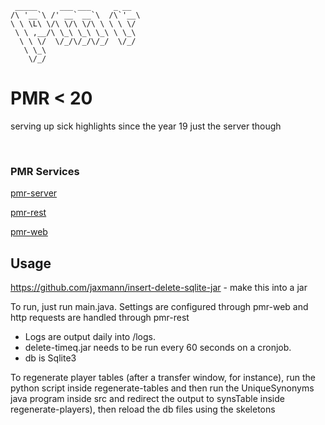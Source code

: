      _____     ___ ___     _ __  
    /\ '__`\ /' __` __`\  /\`'__\
    \ \ \L\ \/\ \/\ \/\ \ \ \ \/ 
     \ \ ,__/\ \_\ \_\ \_\ \ \_\ 
      \ \ \/  \/_/\/_/\/_/  \/_/ 
       \ \_\                     
        \/_/   

# PMR &lt; 20
serving up sick highlights since the year 19 just the server though

&nbsp;

### PMR Services

[pmr-server](https://github.com/jaxmann/pmr-server)

[pmr-rest](https://github.com/kevinchesser/pmr-rest)

[pmr-web](https://github.com/jaxmann/pmr-web)

## Usage

https://github.com/jaxmann/insert-delete-sqlite-jar - make this into a jar 

To run, just run main.java. Settings are configured through pmr-web and http requests are handled through pmr-rest 

 - Logs are output daily into /logs. 
 - delete-timeq.jar needs to be run every 60 seconds on a cronjob.
 - db is Sqlite3


 To regenerate player tables (after a transfer window, for instance), run the python script inside regenerate-tables and then run the UniqueSynonyms java program inside src and redirect the output to synsTable inside regenerate-players), then reload the db files using the skeletons
